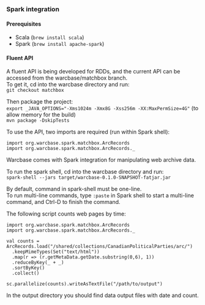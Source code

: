 ### Spark integration

#### Prerequisites
* Scala (`brew install scala`)
* Spark (`brew install apache-spark`)

#### Fluent API
A fluent API is being developed for RDDs, and the current API can be accessed from the warcbase/matchbox branch.  
To get it, cd into the warcbase directory and run:  
`git checkout matchbox`  

Then package the project:  
`export _JAVA_OPTIONS="-Xms1024m -Xmx8G -Xss256m -XX:MaxPermSize=4G"` (to allow memory for the build)  
`mvn package -DskipTests`

To use the API, two imports are required (run within Spark shell):    
```
import org.warcbase.spark.matchbox.ArcRecords
import org.warcbase.spark.matchbox.ArcRecords._
```

Warcbase comes with Spark integration for manipulating web archive data. 

To run the spark shell, cd into the warcbase directory and run:   
`spark-shell --jars target/warcbase-0.1.0-SNAPSHOT-fatjar.jar`

By default, command in spark-shell must be one-line.  
To run multi-line commands, type `:paste` in Spark shell to start a multi-line command, and Ctrl-D to finish the command.

The following script counts web pages by time:  
````
import org.warcbase.spark.matchbox.ArcRecords
import org.warcbase.spark.matchbox.ArcRecords._

val counts = ArcRecords.load("/shared/collections/CanadianPoliticalParties/arc/")
  .keepMimeTypes(Set("text/html"))
  .map(r => (r.getMetaData.getDate.substring(0,6), 1))
  .reduceByKey(_ + _)
  .sortByKey()
  .collect()

sc.parallelize(counts).writeAsTextFile("/path/to/output")
````
In the output directory you should find data output files with date and count.
